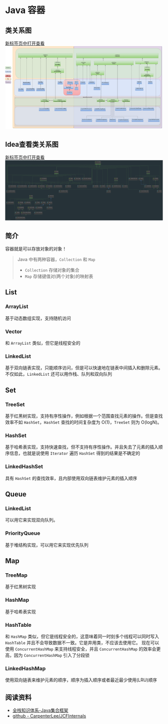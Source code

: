 # Java 容器

## 类关系图

[新标签页中打开查看](../../imgs/Java容器体系.png ':ignore')
![Java容器体系](../../imgs/Java容器体系.png)

## Idea查看类关系图

[新标签页中打开查看](../../imgs/Java容器体系-Idea.png ':ignore')
![Java容器体系-Idea](../../imgs/Java容器体系-Idea.png)

## 简介

容器就是可以存放对象的对象！  

> Java 中有两种容器，`Collection` 和 `Map`  
> - `Collection` 存储对象的集合
> - `Map` 存储键值对(两个对象)的映射表
 
## List
 
### ArrayList

基于动态数组实现，支持随机访问

### Vector

 和 `ArrayList` 类似，但它是线程安全的

### LinkedList

基于双向链表实现，只能顺序访问，但是可以快速地在链表中间插入和删除元素。不仅如此，`LinkedList` 还可以用作栈、队列和双向队列

## Set

### TreeSet 

基于红黑树实现，支持有序性操作，例如根据一个范围查找元素的操作。但是查找效率不如 `HashSet`，`HashSet` 查找的时间复杂度为 O(1)，`TreeSet` 则为 O(logN)。

### HashSet 

基于哈希表实现，支持快速查找，但不支持有序性操作。并且失去了元素的插入顺序信息，也就是说使用 `Iterator` 遍历 `HashSet` 得到的结果是不确定的

### LinkedHashSet

具有 `HashSet` 的查找效率，且内部使用双向链表维护元素的插入顺序
 
## Queue
 
### LinkedList

可以用它来实现双向队列。
 
### PriorityQueue

 基于堆结构实现，可以用它来实现优先队列
 
## Map

### TreeMap 

基于红黑树实现

### HashMap 

基于哈希表实现

### HashTable 

和 `HashMap` 类似，但它是线程安全的，这意味着同一时刻多个线程可以同时写入 `HashTable` 并且不会导致数据不一致。它是弃用类，不应该去使用它。
现在可以使用 `ConcurrentHashMap` 来支持线程安全，并且 `ConcurrentHashMap` 的效率会更高，因为 `ConcurrentHashMap` 引入了分段锁

### LinkedHashMap

使用双向链表来维护元素的顺序，顺序为插入顺序或者最近最少使用(LRU)顺序

## 阅读资料

- [全栈知识体系-Java集合框架](https://www.pdai.tech/md/java/collection/java-collection-all.html)
- [github - CarpenterLee/JCFInternals](https://github.com/CarpenterLee/JCFInternals)
